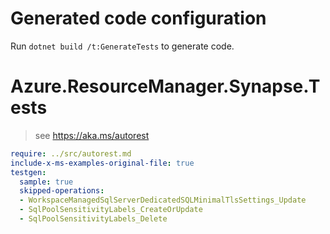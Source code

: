 # Generated code configuration

Run `dotnet build /t:GenerateTests` to generate code.

# Azure.ResourceManager.Synapse.Tests

> see https://aka.ms/autorest
``` yaml
require: ../src/autorest.md
include-x-ms-examples-original-file: true
testgen:
  sample: true
  skipped-operations:
  - WorkspaceManagedSqlServerDedicatedSQLMinimalTlsSettings_Update
  - SqlPoolSensitivityLabels_CreateOrUpdate
  - SqlPoolSensitivityLabels_Delete
```